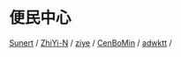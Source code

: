 # 便民中心
[Sunert](https://github.com/Sunert/Scripts) /
[ZhiYi-N](https://github.com/ZhiYi-N/Private-Script) /
[ziye](https://github.com/ziye66666/JavaScript) /
[CenBoMin](https://github.com/CenBoMin/GithubSync) /
[adwktt](https://github.com/adwktt/adwktt) /
